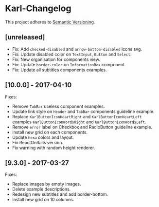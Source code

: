 # Karl-Changelog

This project adheres to [Semantic Versioning](http://semver.org/).

## [unreleased]

- Fix: Add `checked-disabled` and `arrow-bottom-disabled` icons svg.
- Fix: Update disabled color on `TextInput`, `Button` and `Select`.
- Fix: New organisation for components view.
- Fix: Update `border-color` on `InformationBox` component.
- Fix: Update all subtitles components examples.

## [10.0.0] - 2017-04-10

Fixes:
- Remove `TabBar` useless component examples.
- Update link style on `Header` and `TabBar` components guideline example.
- Replace `KarlButtonIconHeartRight` and `KarlButtonIconHeartLeft` examples
  `KarlButtonIconWordsRight` and `KarlButtonIconWordsLeft`.
- Remove `error` label on Checkbox and RadioButton guideline example.
- Install new grid on each components.
- Update `hexa` colors and layout.
- Fix ReactOnRails version.
- Fix warning with random height renderer.

## [9.3.0] - 2017-03-27

Fixes:
- Replace images by empty images.
- Delete example descriptions.
- Redesign new subtitles and add border-bottom.
- Install new grid on 10 columns.
